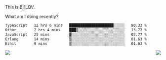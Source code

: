 This is BI1LQV.

What am I doing recently?

<!--START_SECTION:waka-->

```txt
TypeScript   12 hrs 6 mins   ████████████████████░░░░░   80.33 %
Other        2 hrs 4 mins    ███▒░░░░░░░░░░░░░░░░░░░░░   13.72 %
JavaScript   25 mins         ▓░░░░░░░░░░░░░░░░░░░░░░░░   02.77 %
Erlang       14 mins         ▒░░░░░░░░░░░░░░░░░░░░░░░░   01.63 %
Ezhil        9 mins          ▒░░░░░░░░░░░░░░░░░░░░░░░░   01.03 %
```

<!--END_SECTION:waka-->
<img align="right" src="https://github-readme-stats.vercel.app/api?username=bi1lqv&show_icons=true&count_private=true">

<img src="https://metrics.lecoq.io/bi1lqv?template=classic&base.activity=0&base.community=0&base.repositories=0&base.metadata=0&isocalendar=1&base=header%2C%20activity%2C%20community%2C%20repositories%2C%20metadata&base.indepth=false&base.hireable=false&isocalendar=false&isocalendar.duration=full-year&config.timezone=Asia%2FShanghai">
